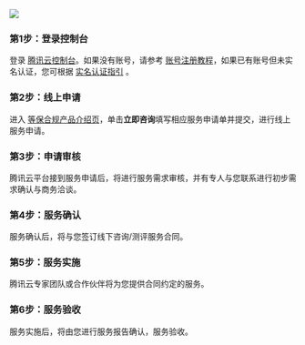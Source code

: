 
![](https://main.qcloudimg.com/raw/78d10e48a411379f80f6f30de8ba0896.svg)
###  第1步：登录控制台
登录 [腾讯云控制台](https://console.cloud.tencent.com/)。如果没有账号，请参考 [账号注册教程](https://cloud.tencent.com/document/product/378/17985)，如果已有账号但未实名认证，您可根据 [实名认证指引](https://cloud.tencent.com/document/product/378/3629) 。

### 第2步：线上申请
进入 [等保合规产品介绍页](https://cloud.tencent.com/product/djbh)，单击**立即咨询**填写相应服务申请单并提交，进行线上服务申请。

### 第3步：申请审核
腾讯云平台接到服务申请后，将进行服务需求审核，并有专人与您联系进行初步需求确认与商务洽谈。

### 第4步：服务确认
服务确认后，将与您签订线下咨询/测评服务合同。

### 第5步：服务实施
腾讯云专家团队或合作伙伴将为您提供合同约定的服务。

### 第6步：服务验收
服务实施后，将由您进行服务报告确认，服务验收。
